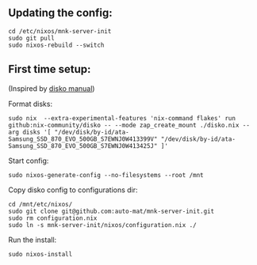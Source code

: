 Updating the config:
--------------------

```
cd /etc/nixos/mnk-server-init
sudo git pull
sudo nixos-rebuild --switch
```

First time setup:
-----------------
(Inspired by [disko manual](https://github.com/nix-community/disko/blob/master/docs/quickstart.md))

Format disks:

```
sudo nix  --extra-experimental-features 'nix-command flakes' run github:nix-community/disko -- --mode zap_create_mount ./disko.nix --arg disks '[ "/dev/disk/by-id/ata-Samsung_SSD_870_EVO_500GB_S7EWNJ0W413399V" "/dev/disk/by-id/ata-Samsung_SSD_870_EVO_500GB_S7EWNJ0W413425J" ]'
```

Start config:

```
sudo nixos-generate-config --no-filesystems --root /mnt
```

Copy disko config to configurations dir:

```
cd /mnt/etc/nixos/
sudo git clone git@github.com:auto-mat/mnk-server-init.git
sudo rm configuration.nix
sudo ln -s mnk-server-init/nixos/configuration.nix ./
```

Run the install:

```
sudo nixos-install
```
